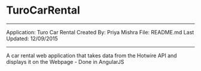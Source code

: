 # TuroCarRental

******************************
Application: Turo Car Rental
Created By: Priya Mishra
File: README.md
Last Updated: 12/09/2015
******************************

A car rental web application that takes data from the Hotwire API and displays it on the Webpage - Done in AngularJS
